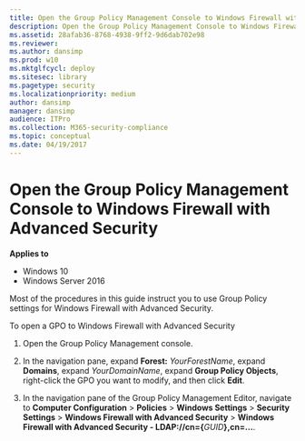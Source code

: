 ```yaml
---
title: Open the Group Policy Management Console to Windows Firewall with Advanced Security (Windows 10)
description: Open the Group Policy Management Console to Windows Firewall with Advanced Security
ms.assetid: 28afab36-8768-4938-9ff2-9d6dab702e98
ms.reviewer: 
ms.author: dansimp
ms.prod: w10
ms.mktglfcycl: deploy
ms.sitesec: library
ms.pagetype: security
ms.localizationpriority: medium
author: dansimp
manager: dansimp
audience: ITPro
ms.collection: M365-security-compliance
ms.topic: conceptual
ms.date: 04/19/2017
---
```


# Open the Group Policy Management Console to Windows Firewall with Advanced Security

**Applies to**
-   Windows 10
-   Windows Server 2016

Most of the procedures in this guide instruct you to use Group Policy settings for Windows Firewall with Advanced Security.

To open a GPO to Windows Firewall with Advanced Security

1. Open the Group Policy Management console.

2. In the navigation pane, expand **Forest:** *YourForestName*, expand **Domains**, expand *YourDomainName*, expand **Group Policy Objects**, right-click the GPO you want to modify, and then click **Edit**.

3. In the navigation pane of the Group Policy Management Editor, navigate to **Computer Configuration** > **Policies** > **Windows Settings** > **Security Settings** > **Windows Firewall with Advanced Security** > **Windows Firewall with Advanced Security - LDAP://cn={**<em>GUID</em>**},cn=…**.
